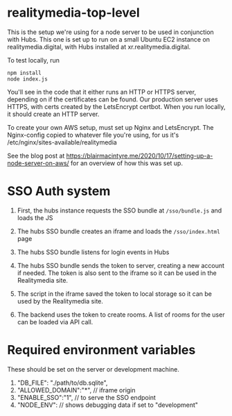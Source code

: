 # realitymedia-top-level

This is the setup we're using for a node server to be used in conjunction with Hubs.  This one is set up to run on a small Ubuntu EC2 instance on realitymedia.digital, with Hubs installed at xr.realitymedia.digital.

To test locally, run

```
npm install
node index.js
```

You'll see in the code that it either runs an HTTP or HTTPS server, depending on if the certificates can be found. Our production server uses HTTPS, with certs created by the LetsEncrypt certbot.  When you run locally, it should create an HTTP server.

To create your own AWS setup, must set up Nginx and LetsEncrypt.  The Nginx-config copied to whatever file you're using, for us it's /etc/nginx/sites-available/realitymedia

See the blog post at https://blairmacintyre.me/2020/10/17/setting-up-a-node-server-on-aws/ for an overview of how this was set up.

# SSO Auth system

1. First, the hubs instance requests the SSO bundle at `/sso/bundle.js` and loads the JS

2. The hubs SSO bundle creates an iframe and loads the `/sso/index.html` page

3. The hubs SSO bundle listens for login events in Hubs

4. The hubs SSO bundle sends the token to server, creating a new account if needed. The token is also sent to the iframe so it can be used in the Realitymedia site.
   
5. The script in the iframe saved the token to local storage so it can be used by the Realitymedia site.

6. The backend uses the token to create rooms. A list of rooms for the user can be loaded via API call.


# Required environment variables
These should be set on the server or development machine.

1. "DB_FILE": "./path/to/db.sqlite",
2. "ALLOWED_DOMAIN":"*", // iframe origin
3. "ENABLE_SSO":"1", // to serve the SSO endpoint
4. "NODE_ENV": // shows debugging data if set to "development"